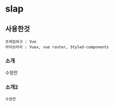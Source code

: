 # slap

## 사용한것

```
프레임워크 : Vue
라이브러리 : Vuex, vue router, Styled-components
```

### 소개

수정전

### 소개2

```
수정전
```
